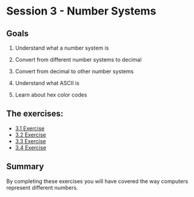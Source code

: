 # Session 3 - Number Systems


## Goals

1) Understand what a number system is

2) Convert from different number systems to decimal

3) Convert from decimal to other number systems

4) Understand what ASCII is

5) Learn about hex color codes


## The exercises:

* [3.1 Exercise](3.1-exercise.md)
* [3.2 Exercise](3.2-exercise.md)
* [3.3 Exercise](3.3-exercise.md)
* [3.4 Exercise](3.4-exercise.md)


## Summary

By completing these exercises you will have covered the way computers represent
different numbers.
